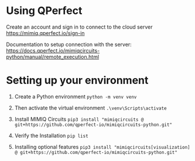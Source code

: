 # Using QPerfect

Create an account and sign in to connect to the cloud server
https://mimiq.qperfect.io/sign-in

Documentation to setup connection with the server:
https://docs.qperfect.io/mimiqcircuits-python/manual/remote_execution.html


# Setting up your environment
1. Create a Python environment
`python -m venv venv`

2. Then activate the virtual environment
`.\venv\Scripts\activate`

3. Install MIMIQ Circuits
`pip3 install "mimiqcircuits @ git+https://github.com/qperfect-io/mimiqcircuits-python.git"`

4. Verify the Installation
`pip list`

5. Installing optional features
`pip3 install "mimiqcircuits[visualization] @ git+https://github.com/qperfect-io/mimiqcircuits-python.git"`


